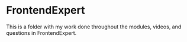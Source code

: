 # FrontendExpert

This is a folder with my work done throughout the modules, videos, and questions in FrontendExpert.